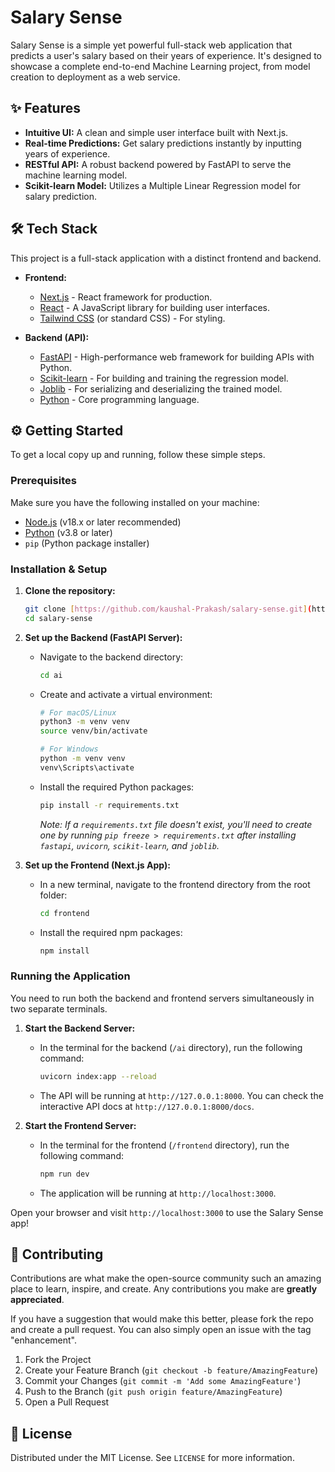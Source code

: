 # Salary Sense  

Salary Sense is a simple yet powerful full-stack web application that predicts a user's salary based on their years of experience. It's designed to showcase a complete end-to-end Machine Learning project, from model creation to deployment as a web service.

## ✨ Features

- **Intuitive UI:** A clean and simple user interface built with Next.js.
- **Real-time Predictions:** Get salary predictions instantly by inputting years of experience.
- **RESTful API:** A robust backend powered by FastAPI to serve the machine learning model.
- **Scikit-learn Model:** Utilizes a Multiple Linear Regression model for salary prediction.

## 🛠️ Tech Stack

This project is a full-stack application with a distinct frontend and backend.

- **Frontend:**
  - [Next.js](https://nextjs.org/) - React framework for production.
  - [React](https://reactjs.org/) - A JavaScript library for building user interfaces.
  - [Tailwind CSS](https://tailwindcss.com/) (or standard CSS) - For styling.

- **Backend (API):**
  - [FastAPI](https://fastapi.tiangolo.com/) - High-performance web framework for building APIs with Python.
  - [Scikit-learn](https://scikit-learn.org/) - For building and training the regression model.
  - [Joblib](https://joblib.readthedocs.io/) - For serializing and deserializing the trained model.
  - [Python](https://www.python.org/) - Core programming language.

## ⚙️ Getting Started

To get a local copy up and running, follow these simple steps.

### Prerequisites

Make sure you have the following installed on your machine:
- [Node.js](https://nodejs.org/en/) (v18.x or later recommended)
- [Python](https://www.python.org/downloads/) (v3.8 or later)
- `pip` (Python package installer)

### Installation & Setup

1.  **Clone the repository:**
    ```sh
    git clone [https://github.com/kaushal-Prakash/salary-sense.git](https://github.com/kaushal-Prakash/salary-sense.git)
    cd salary-sense
    ```

2.  **Set up the Backend (FastAPI Server):**
    - Navigate to the backend directory:
      ```sh
      cd ai
      ```
    - Create and activate a virtual environment:
      ```sh
      # For macOS/Linux
      python3 -m venv venv
      source venv/bin/activate

      # For Windows
      python -m venv venv
      venv\Scripts\activate
      ```
    - Install the required Python packages:
      ```sh
      pip install -r requirements.txt
      ```
      *Note: If a `requirements.txt` file doesn't exist, you'll need to create one by running `pip freeze > requirements.txt` after installing `fastapi`, `uvicorn`, `scikit-learn`, and `joblib`.*

3.  **Set up the Frontend (Next.js App):**
    - In a new terminal, navigate to the frontend directory from the root folder:
      ```sh
      cd frontend
      ```
    - Install the required npm packages:
      ```sh
      npm install
      ```

### Running the Application

You need to run both the backend and frontend servers simultaneously in two separate terminals.

1.  **Start the Backend Server:**
    - In the terminal for the backend (`/ai` directory), run the following command:
      ```sh
      uvicorn index:app --reload
      ```
    - The API will be running at `http://127.0.0.1:8000`. You can check the interactive API docs at `http://127.0.0.1:8000/docs`.

2.  **Start the Frontend Server:**
    - In the terminal for the frontend (`/frontend` directory), run the following command:
      ```sh
      npm run dev
      ```
    - The application will be running at `http://localhost:3000`.

Open your browser and visit `http://localhost:3000` to use the Salary Sense app!

## 🤝 Contributing

Contributions are what make the open-source community such an amazing place to learn, inspire, and create. Any contributions you make are **greatly appreciated**.

If you have a suggestion that would make this better, please fork the repo and create a pull request. You can also simply open an issue with the tag "enhancement".

1.  Fork the Project
2.  Create your Feature Branch (`git checkout -b feature/AmazingFeature`)
3.  Commit your Changes (`git commit -m 'Add some AmazingFeature'`)
4.  Push to the Branch (`git push origin feature/AmazingFeature`)
5.  Open a Pull Request

## 📄 License

Distributed under the MIT License. See `LICENSE` for more information.
